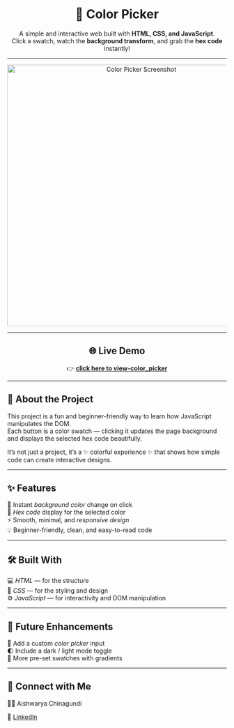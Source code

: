 <h1 align="center">🎨 Color Picker</h1>

<p align="center">
  A simple and interactive web built with <b>HTML, CSS, and JavaScript</b>.<br/>
  Click a swatch, watch the <b>background transform</b>, and grab the <b>hex code</b> instantly!
</p>

---

<p align="center">
  <img src="screenshot.png" alt="Color Picker Screenshot" width="600"/>
</p>

---

<h2 align="center">🌐 Live Demo</h2>

<p align="center">
  👉 <a href="https://aishwarya152.github.io/color_picker/"><b>click here to view-color_picker</b></a>
</p>

---

##  📁 About the Project  

This project is a fun and beginner-friendly way to learn how JavaScript manipulates the DOM.  
Each button is a color swatch — clicking it updates the page background and displays the selected hex code beautifully.  

It’s not just a project, it’s a ✨ colorful experience ✨ that shows how simple code can create interactive designs.  

---

## ✨ Features  

🎯 Instant *background color* change on click  
🎨 *Hex code* display for the selected color  
⚡ Smooth, minimal, and *responsive design*  
💡 Beginner-friendly, clean, and easy-to-read code  

---

## 🛠 Built With  

💻 *HTML* — for the structure  
🎨 *CSS* — for the styling and design  
⚙ *JavaScript* — for interactivity and DOM manipulation  

---

## 🚀 Future Enhancements  

🌈 Add a custom *color picker* input  
🌓 Include a dark / light mode toggle  
🎉 More pre-set swatches with gradients  

---

## 🤝 Connect with Me  

👩‍💻 Aishwarya Chinagundi  

🔗 [LinkedIn](https://www.linkedin.com/in/aishwarya-chinagundi-21a341356)
